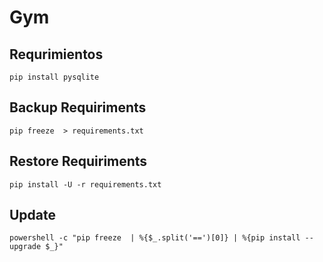 # Gym

## Requrimientos
```
pip install pysqlite
```

## Backup Requiriments
```
pip freeze  > requirements.txt
```

## Restore Requiriments
```
pip install -U -r requirements.txt
```

## Update 
```
powershell -c "pip freeze  | %{$_.split('==')[0]} | %{pip install --upgrade $_}"
```
